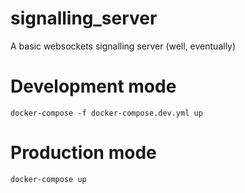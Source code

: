 # signalling_server
A basic websockets signalling server (well, eventually)


# Development mode

`
docker-compose -f docker-compose.dev.yml up
`

# Production mode

`
docker-compose up
`